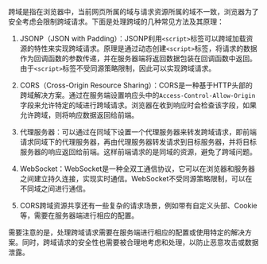 跨域是指在浏览器中，当前网页所属的域与请求资源所属的域不一致，浏览器为了安全考虑会限制跨域请求。下面是处理跨域的几种常见方法及其原理：

1. JSONP（JSON with Padding）：JSONP利用`<script>`标签可以跨域加载资源的特性来实现跨域请求。原理是通过动态创建`<script>`标签，将请求的数据作为回调函数的参数传递，并在服务器端将返回数据包装在回调函数中返回。由于`<script>`标签不受同源策略限制，因此可以实现跨域请求。

2. CORS（Cross-Origin Resource Sharing）：CORS是一种基于HTTP头部的跨域解决方案。通过在服务端设置响应头中的`Access-Control-Allow-Origin`字段来允许特定的域进行跨域请求。浏览器在收到响应时会检查该字段，如果允许跨域，则将响应数据返回给前端。

3. 代理服务器：可以通过在同域下设置一个代理服务器来转发跨域请求，即前端请求同域下的代理服务器，再由代理服务器转发请求到目标服务器，并将目标服务器的响应返回给前端。这样前端请求的是同域的资源，避免了跨域问题。

4. WebSocket：WebSocket是一种全双工通信协议，它可以在浏览器和服务器之间建立持久连接，实现实时通信。WebSocket不受同源策略限制，可以在不同域之间进行通信。

5. CORS跨域资源共享还有一些复杂的请求场景，例如带有自定义头部、Cookie等，需要在服务器端进行相应的配置。

需要注意的是，处理跨域请求需要在服务端进行相应的配置或使用特定的解决方案。同时，跨域请求的安全性也需要被合理地考虑和处理，以防止恶意攻击或数据泄露。